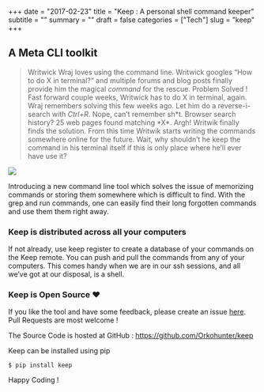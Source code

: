 +++
date = "2017-02-23"
title = "Keep : A personal shell command keeper"
subtitle = ""
summary = ""
draft = false
categories = ["Tech"]
slug = "keep"
+++

## A Meta CLI toolkit

> Writwick Wraj loves using the command line.
> Writwick googles “How to do X in terminal?” and multiple forums and blog posts finally provide him the magical _command_ for the rescue. Problem Solved !
> Fast forward couple weeks, Writwick has to do X in terminal, again. Wraj remembers solving this few weeks ago. Let him do a reverse-i-search with _Ctrl+R_. Nope, can’t remember sh*t. Browser search history? 25 web pages found matching *X\*. Argh!
> Writwik finally finds the solution. From this time Writwik starts writing the commands somewhere online for the future.
> Wait, why shouldn’t he keep the command in his terminal itself if this is only place where he’ll ever have use it?

![](/img/1*A4bHZhazEzT2giYA-djLmA.gif)

Introducing a new command line tool which solves the issue of memorizing commands or storing them somewhere which is difficult to find. With the grep and run commands, one can easily find their long forgotten commands and use them them right away.

### Keep is distributed across all your computers

If not already, use keep register to create a database of your commands on the Keep remote. You can push and pull the commands from any of your computers. This comes handy when we are in our ssh sessions, and all we’ve got at our disposal, is a shell.

### Keep is Open Source ❤

If you like the tool and have some feedback, please create an issue [here](https://github.com/orkohunter/keep).
Pull Requests are most welcome !

The Source Code is hosted at GitHub : <https://github.com/Orkohunter/keep>

Keep can be installed using pip

```
$ pip install keep
```

Happy Coding !
